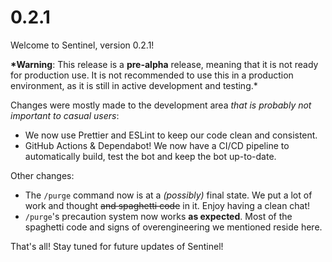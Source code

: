 # 0.2.1

Welcome to Sentinel, version 0.2.1!

**\*Warning**: This release is a **pre-alpha** release, meaning that it is not ready for production use. It is not
recommended to use this in a production environment, as it is still in active development and testing.\*

Changes were mostly made to the development area _that is probably not important to casual users_:

-   We now use Prettier and ESLint to keep our code clean and consistent.
-   GitHub Actions & Dependabot! We now have a CI/CD pipeline to automatically build, test the bot and keep the bot
    up-to-date.

Other changes:

-   The `/purge` command now is at a _(possibly)_ final state. We put a lot of work and thought ~~and spaghetti code~~ in
    it. Enjoy having a clean chat!
-   `/purge`'s precaution system now works **as expected**. Most of the spaghetti code and signs of overengineering we
    mentioned reside here.

That's all! Stay tuned for future updates of Sentinel!
